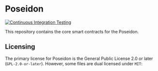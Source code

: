 # Poseidon

[![Continuous Integration Testing](https://github.com/tokenx-finance/poseidon-smart-contracts/actions/workflows/ci.yaml/badge.svg)](https://github.com/tokenx-finance/poseidon-smart-contracts/actions/workflows/ci.yaml)

This repository contains the core smart contracts for the Poseidon.

## Licensing

The primary license for Poseidon is the General Public License 2.0 or later (`GPL-2.0-or-later`). However, some files are dual licensed under `MIT`:
